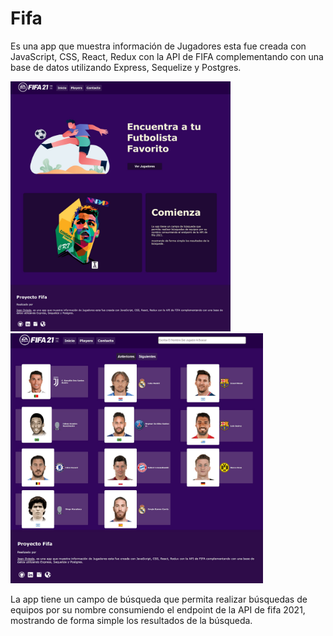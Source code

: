 # Fifa
Es una app que muestra información de Jugadores esta fue creada con JavaScript, CSS, React, Redux con la API de FIFA complementando con una base de datos utilizando Express, Sequelize y Postgres.



  <img height="400" src="https://github.com/JeanOviedo/Fifa/blob/main/Client/src/Icos/dise-min.png?raw=true" />
 <img height="400" src="https://github.com/JeanOviedo/Fifa/blob/main/Client/src/Icos/dise2-min.png?raw=true" />


La app tiene un campo de búsqueda que permita realizar búsquedas de equipos por su nombre consumiendo el endpoint de la API de fifa 2021, mostrando de forma simple los resultados de la búsqueda.
